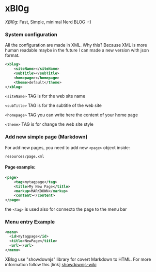 
# xBl0g

*XBl0g*: Fast, Simple, minimal Nerd BLOG :-)

### System configuration

All the configuration are made in XML. Why this? Because XML is more human readable
maybe in the future I can made a new version with json format.

```XML
<xblog>
	<siteName></siteName>
	<subTitle></subTitle>
	<homepage></homepage>
	<theme>default</theme>
</xblog>
```

`<siteName>` TAG is for the web site name

`<subTitle>` TAG is for the subtitle of the web site

`<homepage>` TAG you can write here the content of your home page

`<theme>` TAG is for change the web site style


### Add new simple page (Markdown) 

For add new pages, you need to add new `<page>` object inside: 

    resources/page.xml


#### Page example:

```XML
<page>
	<tag>mytagpage</tag>
	<title>My New Page</title>
	<markup>MARKDOWN</markup>
	<content></content>
</page>

```

the `<tag>` is used also for connecto the page to the menu bar

### Menu entry Example

```XML
<menu>
  <id>mytagpage</id>
  <title>NewPage</title>
  <url></url>
</menu>
```

XBlog use "showdownjs" library for covert Markdown to HTML. 
For more information follow this [link] [showdownjs-wiki]

[showdownjs-wiki]: https://github.com/showdownjs/showdown/wiki/Showdown's-Markdown-syntax
